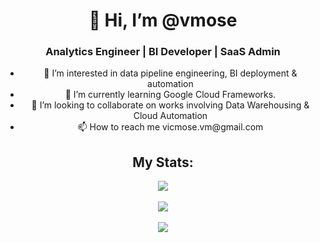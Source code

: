 <h1 align="center">👋 Hi, I’m @vmose</h1>
<h3 align="center">Analytics Engineer | BI Developer | SaaS Admin</h3>
<ul align="center">
   <li>🌟 I’m interested in data pipeline engineering, BI deployment & automation</li>
   <li>🌱 I’m currently learning Google Cloud Frameworks.</li>
   <li>💞️ I’m looking to collaborate on works involving Data Warehousing & Cloud Automation</li>
   <li>📫 How to reach me vicmose.vm@gmail.com</li>
</ul>
<div align="center" >
    <h2> My Stats:</h2>
    <img src="https://github-readme-stats.vercel.app/api?username=vmose&show_icons=true&theme=dark"/> <br><br>
    <img src="https://github-readme-streak-stats.herokuapp.com/?user=vmose&theme=dark"/> <br><br>
    <img src="https://github-readme-stats.vercel.app/api/top-langs?username=vmose&theme=dark"/><br>
</div>


<!---
vmose/vmose is a ✨ special ✨ repository because its `README.md` (this file) appears on your GitHub profile.
You can click the Preview link to take a look at your changes.
--->
